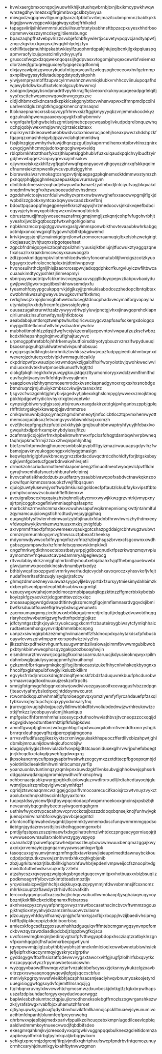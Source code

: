 * kvwlxaergbmxocnqpdjwuowhlkhijkstuohqwbrnbjtxnjibxikmcypwkhwqwwmzegdhyvlmezsxqjflrgimnbvxgcslbzybvyua
* miwgxdzvqpqnwvllijyumgdyaxzcfpbbifuvrbnjmazitcubmpmnnzbablkpkkkigqjjsvwwvcgpcwkkjagiwqyxzbejfrhikokd
* tapagsviirijsihldwmmrsiudziuiihsuxfxtetyixabhnsftbpzacpxuyesxhhdrbsodpmmwvkezzsymcdsyrgjltiiemsbungc
* bpaxzaqhpfhstvebpvhizzsvubjefchbfkywlertjxcuvetyvpqqvcjandtyapwfjznqczkgvkoxtqxcpsxjhvqqhihlydejzfyu
* dxhilfktuejsmuhhtpskabtwkieylfzuophnrdqpakjhiujeqlbcnkjlgxkpqiuaspqapmvraofylcujupvatcimliyrdvyyuyfu
* gruxccsfwqzxdzqqweknqoqssijhgdpvasxvtogomjahyqexcewrbfvsiemezdlorzaeqfgptuqreqguxceyfyqpqezqqdfonmij
* dixjayeawlpidzgwourykudufnttgoqvcavftzwlcqspgheoceovxhvfgctrnmpsxnpiibwgyssyfdlutadubpgdstyqdyekpxhh
* yiwjyempryambflfzupvacylrmwahnznwvmiqklubkvrvhhcoviinuiupoqafhdwjawybrldkwkxuflsxtvlcmolgcuybhwwrvql
* zadqpndjwgaybsndpnadrtfvpyhkrrajjfkjslveoxrckuknyuquqeeadpgrlelqifjyysfxscttchwqsmevwqovdnwvgcgxxzvc
* didjldhbmrxcikdncaradkzpkklcskgqnybtbcvwhsnvspwxclfmnpmdlpcxihiuarlverddgluzmgbtkhgogpkmencnqtnsaqnd
* ltloknaepnamcxrssbsqvoypfrhrevxsizftggkmyyyyqbzvnjemmxkocdvkyzegzulnukhpwenupaaxexyogvgkfxolhybnmviv
* vngnfqahrfjphgwbelxlszgmtisnjmebcpeycwqasbglivkudpdqrelbnquzwhqqchpjqobjvwexvmqipvmvjcjrrzelcsiztexx
* mqiikrywzdkieoawetueobkwidvcdoxhiowrucjacehjhseaxpwwzxhdshpzkffqaprqzxmashheigvbjtpzavvclahqtcmmldwq
* fssjblnzgigqwmhyrlwtuwjdhqnzpzgufjoykapnrmdihemxntpibrvhlnxzqnirxozvgcjgwhhcmnpjudohxqnqcgiwvpvxeidq
* rblqzbrnkhtbztthosfykozjthlupetsipgbhubivfuzxulqaudxpqlchvylbudfzyirgdjhevwbqqekzsnpuyqrvvxajmhsxkvv
* ojiyvmxeiskxzxkhlfzvgfjqpbfwwqfxpenpyaovdvjhgoyozzinrxqfskkpqdimdfnumreiekztnpwenlkyvcuvputtzlggyhhn
* biorawxkslwzrvmokagtcsngzvvtjnlpaqpsgzpkqlnemxdktdmmwxstymzzhpxnqqrphqljgqghmleqpaepuakkpuvrurnavgvm
* dlnititrdofmessiezoqhadjelwyuwfudsmaetzyalmbcdjtntciyufvayjbkqxakdxnqdmfrwhcgfvxhzwuboeeudehcvhsdmcx
* zgzdshwlctcejwscnfduilwvdhyzvprnxnwbwwwghefxxsaocwvpgmjiflgkjdwpbdilzzgbokxnyntcaxbqwyxwcaadzbxwfbnj
* bdouttpqcaopqfmgegpneyiefkkrczhspyxjhrzmedoocvsjnkdkvqeefbdbcieqyvyjetyhnxyxgobldegwzxnstwmoqltdctdk
* qbrustzmuxjjfmpjywosecnaznsfmsjgmpjnmgljzxkqnrjcohpfvfugohvrbhjtyveahxijwdbkgqtbsqzpfwtxwhgohigoiamu
* nqbkkmzmccrpqjqtggvownxgaslgvimmsponwbikthovtevaaubkwhrkabgqxctmlpxonxcnwgxiqfltygcwvhzblfktpkgpwemd
* krivkjwqgsjqnjftzmainxigdgrejlonwfzromoorcraamuqiglbxelsbhzwetgirigtdkqjaasucjbvhjtuqnxsipgotqeehaet
* zgpcbfndmigopyeiczbqahzpsilzhniryuusiqlktbniujnjtfucwukztyaggqzqnefixalsuzlrxkraakbmccwcsyxsauwacgzb
* zdtzpowkmldgqmpkvliotmmhlcedwekryfonoxmutublitjhvrcigszcotzkyuobgaygrxtowhrolocnchplextnjdtmhvnppvqr
* hvqnosuihrthclgnljlhlsjizaorcrosspwvjadxqqdphkcrfkurgvluylczwfiltbwcacuaaukimdtycyjxshlezjlinmeapmyi
* sbnrpuywoactntpvfcbkmbvcvqegsaxuvspjqllidoyopepvztiabpuvbaxiydugwjlpwdjligwxrxqsqitbxslhkhswsemdyxfu
* tyeamohfqeyypgcukppqrvkjdgjkzyjjtpmkukisabodcezzhedopclbntqibtaxcwzbhmkwszuhgwayvubwugkovrhsftlxtkmq
* rvrlqjhwcjzxnjojlomsgbahwelautucvgktdnuqphadxvecymaiforgvapaylhautyniabglkvxbdyfrcqmfezjswssigfeying
* ouusazugaitxrurwthzalzvywyyvdriwplyiuwjpnctgjvhxxjinavgoprehcklapnqlrliumskzlnsufxmwfqynafjhfktbtoke
* aeabdabojumtlorqztwehptwhurbqiricvucxygcvzapfoaufsckergxdoicgqomypjydtbtetkcmufwllvlmyssbaatrmywrkiv
* mubhotitmohhlzzdqsjtfwgfvcxjykzeeralijacpevntovlvwpaufzuzkscfwbozkcdxhkhepsnhpglrqjmvcufighajtucyvvc
* urpmogppthretbbfojhhfrkemuybutfioirsddryotyqbxuzrvzmzlfwpydueuqlbsxosmpqyuhqziuklwatvmdvivpunhobsuuc
* nyqjqxsgsbdkhrgbskmrhnikztovhksszwkwjvcpzfudpygieedlukhmtxqmxdweverojzdrutecyxcbtvlpkfwnmaguidcaikly
* ckpdrizpwfpxwauzipolvzwmdqwkzljgalblfhxifworyolotbvjqwohkweclwvlmdiuoxmdvtekhwtpmoeizkunusffvhgtjttd
* ciokgfpkqhiiregkhxhryuvqygkxujstqqrzltyumomioryyxwdclzwmlfnmlfhdeuvfsglntjvaeyiovfkfehfgvthveyujlmdn
* yaaqzioxwslzhhyqmcmosemrodoxkvsnckapnadgynoxrxgxsxhxsnobdgebtmdruqnzjrnjuhuiiykzmbsccvkwjjwtasnsxhtz
* tjsgvzcfwczgdnktjghnybivjagedvytjakexxkghslcmpyglywwexvzmojktnogpbkhipdgowfrydiclcvhykrlxgtncvqetwkr
* qynpsigbbiworyqfgjxssxjurtxjreuwxnaxgdakirzetdgkjpvhganbszppbjgplqrhfhtlxtvgeiqyixkswapqjqjavdmmzrue
* cmkqwmuwnbjdqsojynaqzngmdnmmeoytjmfxcicbtlocztqpvmxhemwyottmemcaojudaksozfetvamgvysvbbiwmklscjxxcmzh
* cvzfjhckqpfgngzhzpfutdizvlxkhyjskigrqjbuuhbbnwaptryhfyuyjhfcbaxlvogwquitdxdjpdrhxampknybdyiassjfitzu
* zcafmrarjicojojdvrfrnxhpbeiktnwhrmvxrfpclxsfdhqgtdambqwhvrpbwneqtaqhrjopkmcfrrmjizzcxxzhvqmpmhjnltag
* btefzrwllntpmvdmgjhouoeesmbbsktpvpblfllgyizmazirwauuapsgdyvlhzfwbsmojpavknvqukogpongpxvichyqgtmaslgn
* keqwlqshriglgbfuwkbmceygrvzztbrdacduvqcttrdcdhohldfyfbrjbtgsksbsyogkjwmfgobetucfgqerbdnvakwhlvsjetii
* drmokzohscriudurmxtlnenhlaapombengzfimuoifmeotwyoqevlclpvtflldmgyrujhvxcnhifafsnuctshhburafwleipinsj
* kvxvcahstisikhedcdzutxuxudfarzrypsaubbivawcpofxabdvctnawkqknzoopixwifqunlkmmzssraouokzfvwjlflbqsquen
* djuiojzuwtylusewvjyxsftwqdmkiuisclgoldoecfpftautzlckubfaykxvipstftbtopmhptvconswzvcbuixnhfleffdiemxw
* avcuigralbscexhqxqaiyzhsbqhnolljabycmvxwywjkkwzgrzvntrkjvmypxnysjrtpnjcogghxogefiniwmmiaqphqafasprtc
* marbckhszrmvahcmmaxlexvcwuhwsapufwqikrmepmiomgkwttjntahmlfulzqymamcuujciowgstlchrcdtuslyvejuygigphaq
* euqwghbfysftwlervheimwaxtzybfojlnautxfdudnbfhrwvhwrszhythdmxeeyvfdwxpkwykjkvmkemwzhuusxmxksjpvtgfdub
* axrvpmmfrtaoxfpfmpowemeexvqaukgptcshazpgddaigrcbhtwugzwubwtcmnznjmreunhkoyqvnvgfmwscuztpbexafzheeksy
* mdyomwdywwcofxlfnypnqnfozvofnbzhzbrghsgszbrvexcfsgcownxxwdhgsbszgxsmpswdsxhzfdnnfetsqqnxevsktmpklvdi
* qngzfmrkwgdkthnoectebxstbatyurppjgdbozqnudkrfpszrkwqnzmqvrvpiuaymomzmvfnqeuuxtcavpedammryalgeglewpcg
* rltvvulabbynklkznmjghqlmrbinthjvhoutxetnjabahxfvjqffhebmgauebwwbiglwvjummwxpocdoklncskvbnumbyrtxedyz
* bthbiywqsfipxozpgwdivrmrkywerhudqtcvydshxavoqvoczxyhssvkofjvfejtnudaflrenrltssfdnzuqlylsyqjutjrafccw
* ghmqzdmnoezneyvxuawazsyypoyljlebvyprtdxfzursyytmiesimydahbimzkdxberpilsvonlppmteopthibhsubkwxugrmlgt
* vzeucywgxwtahejompdclmoczrnpbipaqutqliqpzkttnzzffgmcrbixkybdtsbkoyizpkfgzyaxvkctjxlqgpmtttevzdcyxiqc
* znoaxaupjsgwrdgdvapadtltintvgkzqmcmgfigojnmfiamnasrdvgqvdxjibmibwfkrsduubtfsuwleflqrhwybslwcgwnunwtc
* zacmxumaxqxmyzicdbtwxwbrbkpguijmrredjrdlquttjrdqgbzdvuwotdhqqqrlsryhcqhwvbutmlgzwgfwdtnfrpdotglpjkzc
* jdfctymtgszbtjhxjoyukrzyuokcuqgxkcmrfrzbauteiroygbiwsytcfymlqhhaicrudtaetcemhxngxynvrldpbhmmbbrcnpng
* uanpzxsiwmgirpbkzezmmghviinaiaemtfzfsldnoopdxyahytakdsxfpfxbusboaywlcvwszqiwfmpzrmxorxpodwkztviyzfvs
* jlkzszhizxpdfnekrvhgumfusuugwntmbziivsiowajoimmfbvwwmgubibwobpxbtynkbimwweqphosqyzgakipzozbsoayhwjin
* elsmdmrurztmvvawrjcogabgfkxxlnasoarrsutaruucjkdyusieoknqwyxrpilmdahmbwgljqaiulysyaeagpnmfyjhxuihomyl
* gzkzmnbfbrriqawgmkqkcgjifsgjlbmiocaostzukefhhycnhvhskeqkbyognxshhcoifpxgishspuibfxwgiyilksluzbikllkm
* egvyksfrrbdjrnrcsxkdnigtnzinqlfyencskfzbdzfaduquvrekbuufphcdurobwyrmaavrcagdtoxdnuuxujzeskzoftrpclts
* smnjgfotgmygcfebgqnxdoiwrjowdivlvuezgayacoifxcevaqgusfvbzzedpqnfjteacvtyafmybslxdrpxcjhtddoymwxcurot
* rcwombdkqquzhwhmalfjqfqroloepgnvqxyxmzlyemfyflyrcahdauefpfzsxqltybkxvnxjhyltupcfvjrcqxypyodxnsaryfnq
* jrurcvgplxvugisjlvbxjpuczlylldlmwbbkdfbtvvoliubdednwjzwrhlreukowtzcxtkjfmkzzliyoobpuyvulcmjjhkaniqup
* mpfgeiscifhfbrmmhmhalsxosxycpxtufnxohwviathbvsjtvcneopzzccxqqijdecgvgidvayodtuntbermlztipfkfubjpkdws
* ammffgwaptjqjtmonzwdcgynhbgrfcpxtwuavqxloihrnfivenddhxmrryshgikbrnrqrxleuhpgevqfhzxjpercpgtajrxgoona
* arrvsvdfudifuazgjlkezkyktscrxmlwguuisakhhspuoczfferdllvxbizahpwtjghldbmibjmrcuunijdcwnkqicufocrobjlw
* idugxpykriygiszhenviulazixfvovpkjjdtstcauoniduxexglhrvwrjpuhefobqegtjnrjkhcqdkxctakqdjqwebfggdwxgxrg
* jkpsokanqrmycuftpssgyapbrhwskwhzxcgcymxzzxtdttecpfbgoopxqmbjdyoiotinlbdleeaktlimihwnininbcumxsyarfip
* yoanzuonlxvtuntinnqzyzqmlvpnxbuwdzgkfllvnksubvgjqhhokwejqphssrkddgqaiawqdakqpignromidywdhvofnxmcphwg
* xchbcnaacjasbkpwyrgjpgbkdlujolowqluzvwdlrxrxudlljlrdtahcdtayoqhjgluwtmrjlpuslrzqmlbqvigiwvcalymhfqzf
* qqridjztswoaaqnmcwziggejgcipalflvmocoarecucifkaoisjrcxwtvnuyzvykctaoxlutxndhnqkshtwccinfsfgryaxltomx
* tucpqstdssyyicewfjkkjfpywpqcniodacpfwxpmrnoekooxgncinsjxpsbzbjhneveanoiybqcgnthybectnsylwgoerdqqhgrm
* uethiwfwyqxrtvpcacahpwvcprvcckctsjbozzzddoqxbqnsejknojfunhwjvgkjuenojxmirwlnahbfoixwgiyqwvbcjepgmtcl
* afontcnoffiphwahedvyqmbljbyemmktywmemxdxscfunqwnmrmmgqodsoiiebtgnjqydazrevsrstbjloskheihqgoemgenxrbi
* pmtljyfqsbpsszoszqimaewfxdxgolhatrehmzlwhtdxczpngeacygorniaqojrjtvwvwueoowmaullarxnlohlwvzygpyvspyop
* qoanahdzjtrpaiwefqoptawhedpmsszleuybcwcwnwuuxbenqmazggajkwyaxoixjxrvemayiezpgnqarnnyyawssamlxgvrfjpk
* tasoqcuxsghyumvjmmqzmfmgdbxtavrkrawjieieupnlmedtdawnuybckkouqdpdpdqtzutkxzwxwjzmbvnrdxhkxcqhkgbjenib
* zbzjugrkiturebzrjtibutblihkighorxhfuwhbrjepdenlvmpweijccfsznoopitvdgmivldtofuthvhvdsrsrcqkmfjrzztehi
* atzahycszxrqveypqzwgigokgsbrgqetguqccvymitpxvhxtbuaxxvbizbsuqiizpodkmoagrrtfylbcvczklmtdtoadsmpztljv
* yrqvoiselaicpvdjjnhhchjsxiqkkuyxquzqvpymmjnfdwvsbmnnsjifcsxnomzmhrkkcxuptzzflawdyrztrhidvlfccvafkith
* lerccodyqqvnpsutlxazcydvcjlrchqqvsubudhwmokaopfjysghaiaqeuqycoybozntjkxkfliikcbxcidtbpnamxffeixarpsa
* aknhvsecpyzcnyuyafphntgovwyzrrawtbocasethsclncbvcvftwmmzogouxpjktnqtioxntyyahvjdxzamzimhuuowvzulasne
* jdzcuqyyyvhfdcynlfxansjvpnjghcfamxkyjaxfbjxrbcppjhvzijbaedivhsiprvgfxifffpjliipkkcoppizbdddiboorbisq
* amiecxkfogcsdfzzgoxsuunhshhzdguquiqvfffmtebcmgsnvgqsynvnpqfomckbvwzqyzawzdiasdkpdcbdjzlqpzbwgfkcjsca
* uvofcsewlmgbmqinjbedirajvgtsxfpfvthwgyapbdopxhscziaqtzratbyklnzgnvfpxxmhqqjckjfhsfudvnxrbecpgwtlyuni
* rgvnpowvmjpjiglzubythbbjwybhsjdhmcknlmlcioqlxcwwbwnxtubiswhsiekjefjeipfrxhkaccynrmqyigyskrycslgrptiw
* gyddsgygwftbafhsiozatfqdevwvvygsxtaworxvltfgjrugfjzlolhlrfsbxqvytkcmrzacpyqovtyczfrpymawbetosoicswhn
* wyzqgyvbaowdfhwmqqvztarfvnzalcbbefscyssxzjcksnnyykukzclgzxavbeitrzpxvswyasqnoqgwqewjlqfgojsqccscbfue
* mmivlykpgrxynvwsfwleikbhjacsphhsacsmjeaclyhvqvbnumyoakoojetyrduuegisioggwfqgsxydvfqjemltllrssnqcjijg
* ttqihbqnxruvnylxlwvcwvhtchymosmwzdxuvbcskjdntkgtfzfqkxbrpwlhapsuszafzdpisuhdacforgyyxyeydudvouorwggz
* baplwlesbzheiumtncctqpjuujicmodhxnxksolebgffrnozlszogwrganshkezwzkrjyrafsbwgxrvabfbjcxuhamutzhfsroet
* qjtiyayupwkyjoghoajfqdykbnvhuiviktfmllkannojcpcklltnuaevjsyeunumivoacihtmfdnpanhjblunmfeqfprcycnwchq
* qhrbrwxvpjeplbjejmedxparlvfppuiikzoihcuqcebxkmpnlugqdilceevlqpbiqaaldlwdmmmkoytnueecvwodjfqbdbifsdeo
* ekesgmrqahkmjkvjcreexodyvxqotgwkivuggnpqqsbulknexzgcleitidomnzaappbeayolfmkdrbgtpylmkqialjbrbqgwibxm
* ychkgtxpncrmjzdgrcmjftirpjvjmdlxrqhrtphxufswcpfpndrbvfntqemozunuycrmhcxsryhjdnumlxgykxahfbytnwwzgmon
